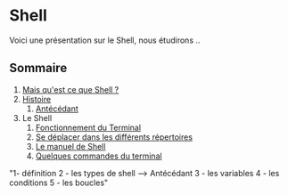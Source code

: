 # Shell

Voici une présentation sur le Shell, nous étudirons ..

## Sommaire

1. [Mais qu'est ce que Shell ?](https://github.com/ByMSRT/Shell/blob/main/Intro_Shell.md)
2. [Histoire](https://github.com/ByMSRT/Shell/blob/main/Histoire.md)
    1. [Antécédant](https://github.com/ByMSRT/Shell/blob/main/Antécédant.md)
3. Le Shell
    1. [Fonctionnement du Terminal](https://github.com/ByMSRT/Shell/blob/main/fonctionnement_du_Terminal.md)
    2. [Se déplacer dans les différents répertoires](https://github.com/ByMSRT/Shell/blob/main/moove_in_terminal.md)
    3. [Le manuel de Shell](https://github.com/ByMSRT/Shell/blob/main/manuel_shell.md)
    4. [Quelques commandes du terminal](https://github.com/ByMSRT/Shell/blob/main/Quelques_commandes_du_terminal.md)

"1- définition
2 - les types de shell --> Antécédant
3 - les variables
4 - les conditions
5 - les boucles"